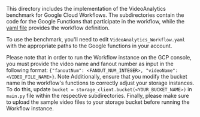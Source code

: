  This directory includes the implementation of the VideoAnalytics benchmark for Google Cloud Workflows. The subdirectories contain the code for the Google Functions that participate in the workflow, while the [yaml file](./VideoAnalytics_Workflow.yaml) provides the workflow definition.

To use the benchmark, you'll need to edit `VideoAnalytics_Workflow.yaml` with the appropriate paths to the Google functions in your account.

Please note that in order to run the Workflow instance on the GCP console, you must provide the video name and fanout number as input in the following format: `{"fanoutNum": <FANOUT_NUM_INTEGER>, "videoName": <VIDEO_FILE_NAME>}`. Note Additionally, ensure that you modify the bucket name in the workflow's functions to correctly adjust your storage instances. To do this, update `bucket = storage_client.bucket(<YOUR_BUCKET_NAME>)` in `main.py` file within the respective subdirectories. Finally, please make sure to upload the sample video files to your storage bucket before running the Workflow instance.